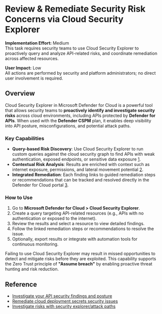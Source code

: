 # Review & Remediate Security Risk Concerns via Cloud Security Explorer

**Implementation Effort:** Medium  
This task requires security teams to use Cloud Security Explorer to proactively query and analyze API-related risks, and coordinate remediation across affected resources.

**User Impact:** Low  
All actions are performed by security and platform administrators; no direct user involvement is required.

## Overview

Cloud Security Explorer in Microsoft Defender for Cloud is a powerful tool that allows security teams to **proactively identify and investigate security risks** across cloud environments, including APIs protected by **Defender for APIs**. When used with the **Defender CSPM** plan, it enables deep visibility into API posture, misconfigurations, and potential attack paths.

### Key Capabilities

- **Query-based Risk Discovery**: Use Cloud Security Explorer to run custom queries against the cloud security graph to find APIs with weak authentication, exposed endpoints, or sensitive data exposure [1](https://learn.microsoft.com/en-us/azure/defender-for-cloud/defender-for-apis-posture).
- **Contextual Risk Analysis**: Results are enriched with context such as internet exposure, permissions, and lateral movement potential [2](https://learn.microsoft.com/en-us/azure/defender-for-cloud/concept-attack-path).
- **Integrated Remediation**: Each finding links to guided remediation steps or recommendations that can be tracked and resolved directly in the Defender for Cloud portal [3](https://learn.microsoft.com/en-us/azure/defender-for-cloud/remediate-cloud-deployment-secrets).

### How to Use

1. Go to **Microsoft Defender for Cloud > Cloud Security Explorer**.
2. Create a query targeting API-related resources (e.g., APIs with no authentication or exposed to the internet).
3. Review the results and select a resource to view detailed findings.
4. Follow the linked remediation steps or recommendations to resolve the issue.
5. Optionally, export results or integrate with automation tools for continuous monitoring.

Failing to use Cloud Security Explorer may result in missed opportunities to detect and mitigate risks before they are exploited. This capability supports the Zero Trust principle of **"Assume breach"** by enabling proactive threat hunting and risk reduction.

## Reference

- [Investigate your API security findings and posture](https://learn.microsoft.com/en-us/azure/defender-for-cloud/defender-for-apis-posture)  
- [Remediate cloud deployment secrets security issues](https://learn.microsoft.com/en-us/azure/defender-for-cloud/remediate-cloud-deployment-secrets)  
- [Investigate risks with security explorer/attack paths](https://learn.microsoft.com/en-us/azure/defender-for-cloud/concept-attack-path)
